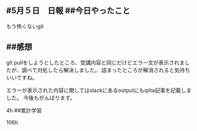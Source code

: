 #5月５日　日報
##今日やったこと
---
もう怖くないgit 

##感想
---
git pullをしようとしたところ、受講内容と同じだけどエラー文が表示されましたが、調べて対処したら解決しました。
詰まったところが解消されると気持ちいいですね。

エラーが表示された内容に関してはslackにあるoutputにもqiita記事を記載しました。
今後もがんばります。

4h
##累計学習

106h
